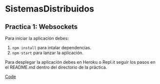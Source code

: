 # SistemasDistribuidos

## Practica 1: Websockets

Para iniciar la aplicación debes:

1. `npm install` para intalar dependencias.
2. `npm start` para lanzar la aplicación.

Para desplegar la aplicación debes en Heroku o Repl.it seguir los pasos en el README.md dentro del directorio de la práctica.

[Code](./Practica1/)